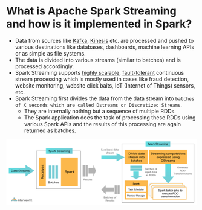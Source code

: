 # What is Apache Spark Streaming and how is it implemented in Spark?
- Data from sources like [Kafka](../../../5_MessageBrokers/Kafka/Readme.md), [Kinesis](../../../2_AWSServices/5_MessageBrokerServices/AmazonKinesis/Readme.md) etc. are processed and pushed to various destinations like databases, dashboards, machine learning APIs or as simple as file systems.
- The data is divided into various streams (similar to batches) and is processed accordingly.
- Spark Streaming supports [highly scalable](../../../3_DatabaseServices/ScalabilityDB.md), [fault-tolerant](../../../7_PropertiesDistributedSystem/Reliability/FaultTolerance.md) continuous stream processing which is mostly used in cases like fraud detection, website monitoring, website click baits, IoT (Internet of Things) sensors, etc.
- Spark Streaming first divides the data from the data stream into `batches of X seconds which are called Dstreams or Discretized Streams`.
    - They are internally nothing but a sequence of multiple RDDs.
    - The Spark application does the task of processing these RDDs using various Spark APIs and the results of this processing are again returned as batches.

![img.png](assets/apache_spark_spark_streaming.png)